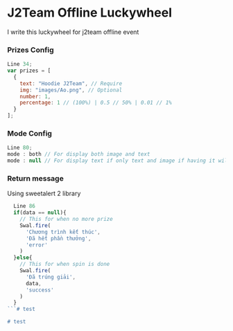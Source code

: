 # J2Team Offline Luckywheel

I write this luckywheel for j2team offline event

### Prizes Config

```js
Line 34;
var prizes = [
  {
    text: "Hoodie J2Team", // Require
    img: "images/Ao.png", // Optional
    number: 1,
    percentage: 1 // (100%) | 0.5 // 50% | 0.01 // 1%
  }
];
```

### Mode Config

```js
Line 80;
mode : both // For display both image and text
mode : null // For display text if only text and image if having it will having no text
```

### Return message

Using sweetalert 2 library

```js
  Line 86
  if(data == null){
    // This for when no more prize
    Swal.fire(
      'Chương trình kết thúc',
      'Đã hết phần thưởng',
      'error'
    )
  }else{
    // This for when spin is done
    Swal.fire(
      'Đã trúng giải',
      data,
      'success'
    )
  }
```#   t e s t  
 #   t e s t  
 